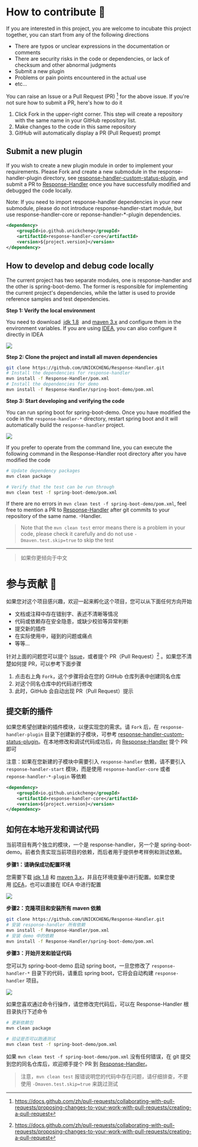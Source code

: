 # How to contribute 👏

If you are interested in this project, you are welcome to incubate this project together, you can start from any of the following directions

- There are typos or unclear expressions in the documentation or comments
- There are security risks in the code or dependencies, or lack of checksum and other abnormal judgments
- Submit a new plugin
- Problems or pain points encountered in the actual use
- etc...

You can raise an Issue or a Pull Request (PR) [^1] for the above issue. If you're not sure how to submit a PR, here's how to do it

1. Click Fork in the upper-right corner. This step will create a repository with the same name in your GitHub repository list.
2. Make changes to the code in this same repository
3. GitHub will automatically display a PR (Pull Request) prompt

## Submit a new plugin

If you wish to create a new plugin module in order to implement your requirements. Please Fork and create a new submodule in the response-handler-plugin directory, see  [response-handler-custom-status-plugin](https://github.com/UNICKCHENG/Response-Handler/tree/main/response-handler-plugin/response-handler-custom-status-plugin), and submit a PR to [Response-Handler](https://github.com/UNICKCHENG/Response-Handler) once you have successfully modified and debugged the code locally.  
  
Note: If you need to import response-handler dependencies in your new submodule, please do not introduce response-handler-start module, but use response-handler-core or reponse-handler-*-plugin dependencies.  

```xml
<dependency>
    <groupId>io.github.unickcheng</groupId>
    <artifactId>response-handler-core</artifactId>
    <version>${project.version}</version>
</dependency>
```

## How to develop and debug code locally

The current project has two separate modules, one is response-handler and the other is spring-boot-demo. The former is responsible for implementing the current project's dependencies, while the latter is used to provide reference samples and test dependencies.


**Step 1:  Verify the local environment**

You need to download  [jdk 1.8](https://www.oracle.com/java/technologies/javase/javase8-archive-downloads.htm)  and [maven 3.x](https://archive.apache.org/dist/maven/maven-3/) and configure them in the environment variables. If you are using [IDEA](https://www.jetbrains.com/zh-cn/idea/), you can also configure it directly in IDEA

![](assets/Pasted-image-20230120152309.png)

**Step 2: Clone the project and install all maven dependencies**

```bash
git clone https://github.com/UNICKCHENG/Response-Handler.git
# Install the dependencies for response-handler
mvn install -f Response-Handler/pom.xml
# Install the dependencies for demo
mvn install -f Response-Handler/spring-boot-demo/pom.xml
```

**Step 3: Start developing and verifying the code**

You can run spring boot for spring-boot-demo. Once you have modified the code in the `response-handler-*` directory, restart spring boot and it will automatically build the `response-handler` project.

![](assets/Pasted-image-20230120160142.png)

If you prefer to operate from the command line, you can execute the following command in the Response-Handler root directory after you have modified the code

```bash
# Update dependency packages
mvn clean package

# Verify that the test can be run through
mvn clean test -f spring-boot-demo/pom.xml
```

If there are no errors in `mvn clean test -f spring-boot-demo/pom.xml`, feel free to mention a PR to [Response-Handler](https://github.com/UNICKCHENG/Response) after git commits to your repository of the same name. -Handler.

> Note that the `mvn clean test` error means there is a problem in your code, please check it carefully and do not use `-Dmaven.test.skip=true` to skip the test

---
> 如果你更倾向于中文

# 参与贡献 👏

如果您对这个项目感兴趣，欢迎一起来孵化这个项目，您可以从下面任何方向开始

- 文档或注释中存在错别字、表述不清晰等情况
- 代码或依赖存在安全隐患，或缺少校验等异常判断
- 提交新的插件
- 在实际使用中，碰到的问题或痛点
- 等等...

针对上面的问题您可以提个 [Issue](https://github.com/UNICKCHENG/Response-Handler/issues)，或者提个 PR（Pull Request）[^1] 。如果您不清楚如何提 PR，可以参考下面步骤
1. 点击右上角 `Fork`，这个步骤将会在您的 GitHub 仓库列表中创建同名仓库
2. 对这个同名仓库中的代码进行修改
3. 此时，GitHub 会自动出现 PR（Pull Request）提示

## 提交新的插件

如果您希望创建新的插件模块，以便实现您的需求。请 `Fork` 后，在 `response-handler-plugin` 目录下创建新的子模块，可参考 [response-handler-custom-status-plugin](https://github.com/UNICKCHENG/Response-Handler/tree/main/response-handler-plugin/response-handler-custom-status-plugin)。在本地修改和调试代码成功后，向 [Response-Handler](https://github.com/UNICKCHENG/Response-Handler) 提个 PR 即可

注意：如果在您新建的子模块中需要引入 `response-handler` 依赖，请不要引入 `response-handler-start` 模块，而是使用 `response-handler-core` 或者 `reponse-handler-*-plugin` 等依赖

```xml
<dependency>
    <groupId>io.github.unickcheng</groupId>
    <artifactId>response-handler-core</artifactId>
    <version>${project.version}</version>
</dependency>
```


## 如何在本地开发和调试代码

当前项目有两个独立的模块，一个是 response-handler，另一个是 spring-boot-demo。前者负责实现当前项目的依赖，而后者用于提供参考样例和测试依赖。

**步骤1：请确保成功配置环境**

您需要下载 [jdk 1.8](https://www.oracle.com/java/technologies/javase/javase8-archive-downloads.htm) 和 [maven 3.x](https://archive.apache.org/dist/maven/maven-3/)，并且在环境变量中进行配置。如果您使用 [IDEA](https://www.jetbrains.com/zh-cn/idea/)，也可以直接在 IDEA 中进行配置

![](assets/Pasted-image-20230120152309.png)

**步骤2：克隆项目和安装所有 maven 依赖**

```bash
git clone https://github.com/UNICKCHENG/Response-Handler.git
# 安装 response-handler 所有依赖
mvn install -f Response-Handler/pom.xml
# 安装 demo 中的依赖
mvn install -f Response-Handler/spring-boot-demo/pom.xml
```

**步骤3：开始开发和验证代码**

您可以为 spring-boot-demo 启动 spring boot，一旦您修改了 `response-handler-*` 目录下的代码，请重启 spring boot，它将会自动构建 `response-handler` 项目。

![](assets/Pasted-image-20230120160142.png)

如果您喜欢通过命令行操作，请您修改完代码后，可以在 Response-Handler 根目录执行下述命令

```bash
# 更新依赖包
mvn clean package

# 验证是否可以跑通测试
mvn clean test -f spring-boot-demo/pom.xml
```

如果 `mvn clean test -f spring-boot-demo/pom.xml` 没有任何错误，在 git 提交到您的同名仓库后，欢迎顺手提个 PR 到 [Response-Handler](https://github.com/UNICKCHENG/Response-Handler)。

> 注意，`mvn clean test` 报错说明您的代码中存在问题，请仔细排查，不要使用 `-Dmaven.test.skip=true` 来跳过测试



  


[^1]: https://docs.github.com/zh/pull-requests/collaborating-with-pull-requests/proposing-changes-to-your-work-with-pull-requests/creating-a-pull-request